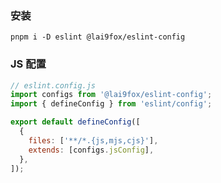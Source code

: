 ### 安装

```shell
pnpm i -D eslint @lai9fox/eslint-config
```

### JS 配置

```javascript
// eslint.config.js
import configs from '@lai9fox/eslint-config';
import { defineConfig } from 'eslint/config';

export default defineConfig([
  {
    files: ['**/*.{js,mjs,cjs}'],
    extends: [configs.jsConfig],
  },
]);
```